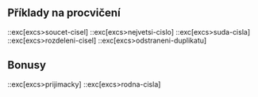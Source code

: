 ## Příklady na procvičení
::exc[excs>soucet-cisel]
::exc[excs>nejvetsi-cislo]
::exc[excs>suda-cisla]
::exc[excs>rozdeleni-cisel]
::exc[excs>odstraneni-duplikatu]

## Bonusy
::exc[excs>prijimacky]
::exc[excs>rodna-cisla]
